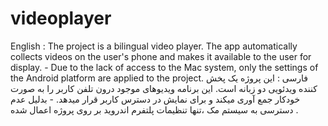 # videoplayer

English : The project is a bilingual video player. The app automatically collects videos on the user's phone and makes it available to the user for display. - Due to the lack of access to the Mac system, only the settings of the Android platform are applied to the project.
فارسی : این پروژه یک پخش کننده ویدئویی دو زبانه است. این برنامه ویدیوهای موجود درون تلفن کاربر را به صورت خودکار جمع آوری میکند و برای نمایش در دسترس کاربر قرار میدهد. - بدلیل عدم دسترسی به سیستم مک ،تنها تنظیمات پلتفرم اندروید بر روی پروژه اعمال شده .
